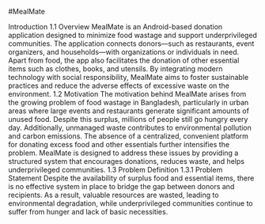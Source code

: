 #MealMate

Introduction
1.1	Overview
MealMate is an Android-based donation application designed to minimize food wastage and support underprivileged communities. The application connects donors—such as restaurants, event organizers, and households—with organizations or individuals in need. Apart from food, the app also facilitates the donation of other essential items such as clothes, books, and utensils. By integrating modern technology with social responsibility, MealMate aims to foster sustainable practices and reduce the adverse effects of excessive waste on the environment.
1.2	Motivation
The motivation behind MealMate arises from the growing problem of food wastage in Bangladesh, particularly in urban areas where large events and restaurants generate significant amounts of unused food. Despite this surplus, millions of people still go hungry every day. Additionally, unmanaged waste contributes to environmental pollution and carbon emissions. The absence of a centralized, convenient platform for donating excess food and other essentials further intensifies the problem. MealMate is designed to address these issues by providing a structured system that encourages donations, reduces waste, and helps underprivileged communities.
1.3	Problem Definition
1.3.1	Problem Statement
Despite the availability of surplus food and essential items, there is no effective system in place to bridge the gap between donors and recipients. As a result, valuable resources are wasted, leading to environmental degradation, while underprivileged communities continue to suffer from hunger and lack of basic necessities.
